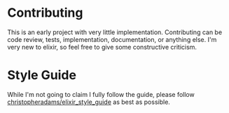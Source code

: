 # Contributing

This is an early project with very little implementation. Contributing can be code review, tests, implementation, documentation, or anything else. I'm very new to elixir, so feel free to give some constructive criticism.

# Style Guide

While I'm not going to claim I fully follow the guide, please follow [christopheradams/elixir_style_guide](https://github.com/christopheradams/elixir_style_guide) as best as possible.
